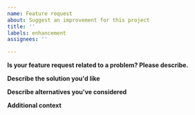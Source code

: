 ```yaml
---
name: Feature request
about: Suggest an improvement for this project
title: ''
labels: enhancement
assignees: ''

---
```


**Is your feature request related to a problem? Please describe.**

<!-- 
A clear and concise description of what the problem is. Ex. I'm always frustrated when [...]
-->

**Describe the solution you'd like**

<!--
A clear and concise description of what you want to happen.
-->

**Describe alternatives you've considered**

<!--
A clear and concise description of any alternative solutions or features you've considered.
-->

**Additional context**

<!--
Add any other context or screenshots about the feature request here.
-->
